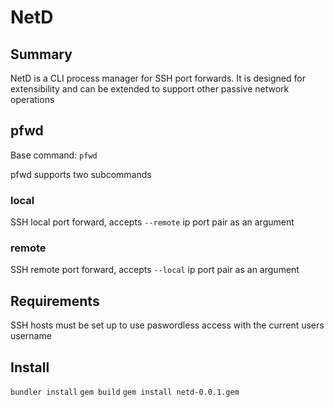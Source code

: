 # NetD

## Summary

NetD is a CLI process manager for SSH port forwards. It is designed for extensibility and can be extended to support other passive network operations


## pfwd

Base command: `pfwd`

pfwd supports two subcommands

### local

SSH local port forward, accepts `--remote` ip port pair as an argument

### remote

SSH remote port forward, accepts `--local` ip port pair as an argument



## Requirements

SSH hosts must be set up to use paswordless access with the current users username


## Install

`bundler install`
`gem build`
`gem install netd-0.0.1.gem`
